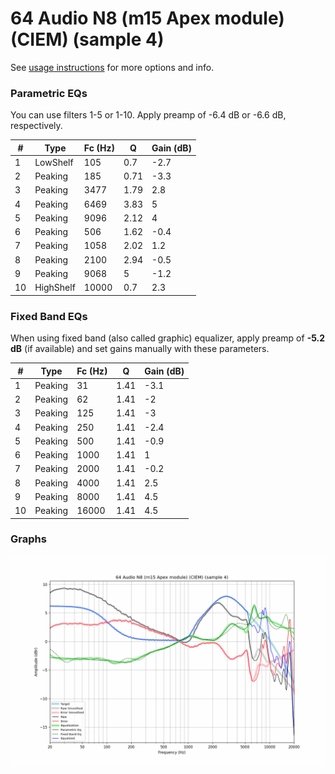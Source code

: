 # 64 Audio N8 (m15 Apex module) (CIEM) (sample 4)
See [usage instructions](https://github.com/jaakkopasanen/AutoEq#usage) for more options and info.

### Parametric EQs
You can use filters 1-5 or 1-10. Apply preamp of -6.4 dB or -6.6 dB, respectively.

|   # | Type      |   Fc (Hz) |    Q |   Gain (dB) |
|-----|-----------|-----------|------|-------------|
|   1 | LowShelf  |       105 | 0.7  |        -2.7 |
|   2 | Peaking   |       185 | 0.71 |        -3.3 |
|   3 | Peaking   |      3477 | 1.79 |         2.8 |
|   4 | Peaking   |      6469 | 3.83 |         5   |
|   5 | Peaking   |      9096 | 2.12 |         4   |
|   6 | Peaking   |       506 | 1.62 |        -0.4 |
|   7 | Peaking   |      1058 | 2.02 |         1.2 |
|   8 | Peaking   |      2100 | 2.94 |        -0.5 |
|   9 | Peaking   |      9068 | 5    |        -1.2 |
|  10 | HighShelf |     10000 | 0.7  |         2.3 |

### Fixed Band EQs
When using fixed band (also called graphic) equalizer, apply preamp of **-5.2 dB** (if available) and set gains manually with these parameters.

|   # | Type    |   Fc (Hz) |    Q |   Gain (dB) |
|-----|---------|-----------|------|-------------|
|   1 | Peaking |        31 | 1.41 |        -3.1 |
|   2 | Peaking |        62 | 1.41 |        -2   |
|   3 | Peaking |       125 | 1.41 |        -3   |
|   4 | Peaking |       250 | 1.41 |        -2.4 |
|   5 | Peaking |       500 | 1.41 |        -0.9 |
|   6 | Peaking |      1000 | 1.41 |         1   |
|   7 | Peaking |      2000 | 1.41 |        -0.2 |
|   8 | Peaking |      4000 | 1.41 |         2.5 |
|   9 | Peaking |      8000 | 1.41 |         4.5 |
|  10 | Peaking |     16000 | 1.41 |         4.5 |

### Graphs
![](./64%20Audio%20N8%20(m15%20Apex%20module)%20(CIEM)%20(sample%204).png)
